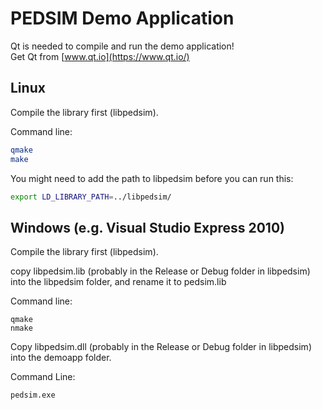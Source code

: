PEDSIM Demo Application
=======================

Qt is needed to compile and run the demo application!  
Get Qt from [www.qt.io](https://www.qt.io/)


## Linux

Compile the library first (libpedsim).

Command line:

```bash
qmake
make
```

You might need to add the path to libpedsim before you can run this:

```bash
export LD_LIBRARY_PATH=../libpedsim/
```

## Windows (e.g. Visual Studio Express 2010)

Compile the library first (libpedsim).

copy libpedsim.lib (probably in the Release or Debug folder in libpedsim) into the libpedsim folder, and rename it to pedsim.lib

Command line:

```
qmake
nmake
```

Copy libpedsim.dll (probably in the Release or Debug folder in libpedsim) into the demoapp folder.

Command Line:

```
pedsim.exe
```
